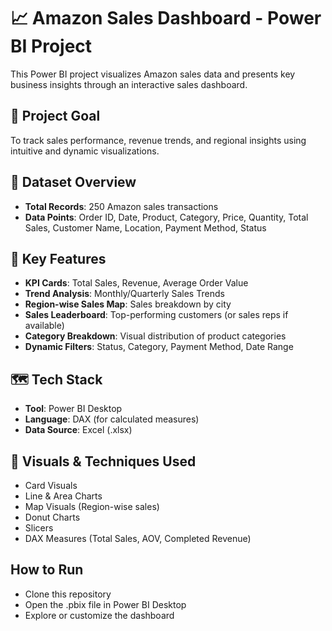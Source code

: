 # 📈 Amazon Sales Dashboard - Power BI Project

This Power BI project visualizes Amazon sales data and presents key business insights through an interactive sales dashboard.

## 🧠 Project Goal
To track sales performance, revenue trends, and regional insights using intuitive and dynamic visualizations.

## 📂 Dataset Overview
- **Total Records**: 250 Amazon sales transactions
- **Data Points**: Order ID, Date, Product, Category, Price, Quantity, Total Sales, Customer Name, Location, Payment Method, Status

## 🔑 Key Features
- **KPI Cards**: Total Sales, Revenue, Average Order Value
- **Trend Analysis**: Monthly/Quarterly Sales Trends
- **Region-wise Sales Map**: Sales breakdown by city
- **Sales Leaderboard**: Top-performing customers (or sales reps if available)
- **Category Breakdown**: Visual distribution of product categories
- **Dynamic Filters**: Status, Category, Payment Method, Date Range

## 🗺️ Tech Stack
- **Tool**: Power BI Desktop
- **Language**: DAX (for calculated measures)
- **Data Source**: Excel (.xlsx)

## 📌 Visuals & Techniques Used
- Card Visuals
- Line & Area Charts
- Map Visuals (Region-wise sales)
- Donut Charts
- Slicers
- DAX Measures (Total Sales, AOV, Completed Revenue)

## How to Run
- Clone this repository
- Open the .pbix file in Power BI Desktop
- Explore or customize the dashboard
